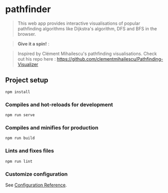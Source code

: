 # pathfinder

> This web app provides interactive visualisations of popular pathfinding algorithms like Dijkstra's algorithm, DFS and BFS in the browser.

> **Give it a spin!** :

> Inspired by Clément Mihailescu's pathfinding visualisations. Check out his repo here : https://github.com/clementmihailescu/Pathfinding-Visualizer

## Project setup

```
npm install
```

### Compiles and hot-reloads for development

```
npm run serve
```

### Compiles and minifies for production

```
npm run build
```

### Lints and fixes files

```
npm run lint
```

### Customize configuration

See [Configuration Reference](https://cli.vuejs.org/config/).
